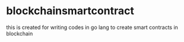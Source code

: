 # blockchainsmartcontract
this is created for writing codes in go lang to create smart contracts in blockchain
